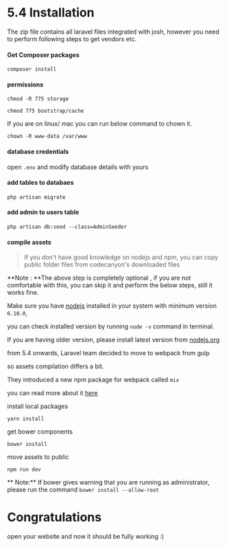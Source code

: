 # 5.4 Installation

The zip file contains all laravel files integrated with josh, however you need to perform following steps to get vendors etc.

#### Get Composer packages

`composer install`

#### permissions

```
chmod -R 775 storage

chmod 775 bootstrap/cache
```

If you are on linux/ mac you can run below command to chown it.

```
chown -R www-data /var/www
```

#### database credentials

open `.env` and modify database details with yours

#### add tables to databaes

`php artisan migrate`

#### add admin to users table

`php artisan db:seed --class=AdminSeeder`

#### compile assets

> If you don't have good knowledge on nodejs and npm, you can copy public folder files from codecanyon's downloaded files

**Note : **The above step is completely optional , if you are not comfortable with this, you can skip it and perform the below steps, still it works fine.

Make sure you have [nodejs](https://nodejs.org) installed in your system with minimum version `6.10.0`,

you can check installed version by running `node -v` command in terminal.

If you are having older version, please install latest version from [nodejs.org](http://nodejs.org/)

from 5.4 onwards, Laravel team decided to move to webpack from gulp

so assets compilation differs a bit.

They introduced a new npm package for webpack called `mix`

you can read more about it [here](https://laravel.com/docs/5.4/mix)

install local packages

`yarn install`

get bower components

`bower install`

move assets to public

`npm run dev`

** Note:** If bower gives warning that you are running as administrator, please run the command `bower install --allow-root`

# Congratulations

open your website and now it should be fully working :\)

